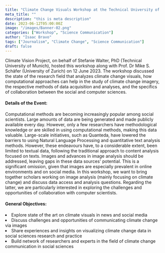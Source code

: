 ```yaml
---
title: "Climate Change Visuals Workshop at the Technical University of Munich"
meta_title: ""
description: "this is meta description"
date: 2023-06-12T05:00:00Z
image: "/images/Banner-02.png"
categories: ["Workshop", "Science Communication"]
author: "Isaac Bravo"
tags: ["Journalism", "Climate Change", "Science Communication"]
draft: false
---
```


Climate Vision Project, on behalf of Stefanie Walter, PhD (Technical University of Munich), hosted this workshop along with Prof. Dr Mike S. Schäfer (University of Zurich) on 12 June 2023. The workshop discussed the state of the research field that analyzes climate change visuals, how computational approaches can help in the study of climate change imagery, the respective methods of data acquisition and analyses, and the specifics of collaboration between the social and computer sciences.

#### Details of the Event:
Computational methods are becoming increasingly popular among social scientists. Large amounts of data are being generated and made publicly available every day. However, only a few researchers have methodological knowledge or are skilled in using computational methods, making this data valuable. Large-scale initiatives, such as Quanteda, have lowered the barriers to using Natural Language Processing and quantitative text analysis methods. However, these endeavours have, to a considerable extent, been limited to textual data, following the traditional approach to content analysis focused on texts. Images and advances in image analysis should be addressed, leaving gaps in these data sources' potential. This is a significant omission, given that images are especially prevalent in online environments and on social media. In this workshop, we want to bring together scholars working on image analysis (mainly focusing on climate change) and discuss data access and analysis questions. Regarding the latter, we are particularly interested in exploring the challenges and opportunities of collaboration with computer scientists.

#### General Objectives:
<li>Explore state of the art on climate visuals in news and social media</li>
<li>Discuss challenges and opportunities of communicating climate change via images</li>
<li>Share experiences and insights on visualizing climate change data in social sciences research and practice</li>
<li>Build network of researchers and experts in the field of climate change communication in social sciences</li>


